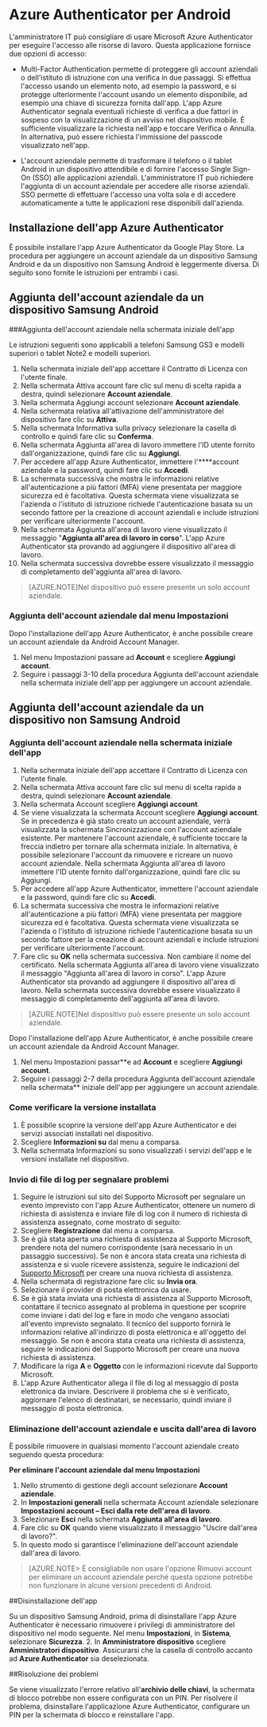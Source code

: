 
<properties
	pageTitle="Azure Authenticator per Android | Microsoft Azure"
	description="L'app Microsoft Azure Authenticator può essere usata per eseguire l'accesso alle risorse di lavoro. L'app Azure Authenticator segnala eventuali richieste di verifica a due fattori in sospeso con la visualizzazione di un avviso nel dispositivo mobile."
	services="active-directory"
	documentationCenter=""
	authors="femila"
	manager="stevenpo"
	editor=""/>

<tags
	ms.service="active-directory"
	ms.workload="identity"
	ms.tgt_pltfrm="na"
	ms.devlang="na"
	ms.topic="article"
	ms.date="08/19/2015"
	ms.author="femila"/>

# Azure Authenticator per Android

L'amministratore IT può consigliare di usare Microsoft Azure Authenticator per eseguire l'accesso alle risorse di lavoro. Questa applicazione fornisce due opzioni di accesso:

* Multi-Factor Authentication permette di proteggere gli account aziendali o dell'istituto di istruzione con una verifica in due passaggi. Si effettua l'accesso usando un elemento noto, ad esempio la password, e si protegge ulteriormente l'account usando un elemento disponibile, ad esempio una chiave di sicurezza fornita dall'app. L'app Azure Authenticator segnala eventuali richieste di verifica a due fattori in sospeso con la visualizzazione di un avviso nel dispositivo mobile. È sufficiente visualizzare la richiesta nell'app e toccare Verifica o Annulla. In alternativa, può essere richiesta l'immissione del passcode visualizzato nell'app.

* L'account aziendale permette di trasformare il telefono o il tablet Android in un dispositivo attendibile e di fornire l'accesso Single Sign-On (SSO) alle applicazioni aziendali. L'amministratore IT può richiedere l'aggiunta di un account aziendale per accedere alle risorse aziendali. SSO permette di effettuare l'accesso una volta sola e di accedere automaticamente a tutte le applicazioni rese disponibili dall'azienda.

## Installazione dell'app Azure Authenticator

È possibile installare l'app Azure Authenticator da Google Play Store. La procedura per aggiungere un account aziendale da un dispositivo Samsung Android e da un dispositivo non Samsung Android è leggermente diversa. Di seguito sono fornite le istruzioni per entrambi i casi.

Aggiunta dell'account aziendale da un dispositivo Samsung Android
----------------------------------------------------------------------------------------------------------------
###Aggiunta dell'account aziendale nella schermata iniziale dell'app

Le istruzioni seguenti sono applicabili a telefoni Samsung GS3 e modelli superiori o tablet Note2 e modelli superiori.

1. Nella schermata iniziale dell'app accettare il Contratto di Licenza con l'utente finale.
2. Nella schermata Attiva account fare clic sul menu di scelta rapida a destra, quindi selezionare **Account aziendale**.
3. Nella schermata Aggiungi account selezionare **Account aziendale**.
4. Nella schermata relativa all'attivazione dell'amministratore del dispositivo fare clic su **Attiva**.
5. Nella schermata Informativa sulla privacy selezionare la casella di controllo e quindi fare clic su **Conferma**.
6. Nella schermata Aggiunta all'area di lavoro immettere l'ID utente fornito dall'organizzazione, quindi fare clic su **Aggiungi**.
7. Per accedere all'app Azure Authenticator, immettere l'****account aziendale e la password, quindi fare clic su **Accedi**.
8. La schermata successiva che mostra le informazioni relative all'autenticazione a più fattori (MFA) viene presentata per maggiore sicurezza ed è facoltativa. Questa schermata viene visualizzata se l'azienda o l'istituto di istruzione richiede l'autenticazione basata su un secondo fattore per la creazione di account aziendali e include istruzioni per verificare ulteriormente l'account.
9. Nella schermata Aggiunta all'area di lavoro viene visualizzato il messaggio "**Aggiunta all'area di lavoro in corso**". L'app Azure Authenticator sta provando ad aggiungere il dispositivo all'area di lavoro.
10. Nella schermata successiva dovrebbe essere visualizzato il messaggio di completamento dell'aggiunta all'area di lavoro.

>[AZURE.NOTE]Nel dispositivo può essere presente un solo account aziendale.

### Aggiunta dell'account aziendale dal menu Impostazioni
Dopo l'installazione dell'app Azure Authenticator, è anche possibile creare un account aziendale da Android Account Manager.

1. Nel menu Impostazioni passare ad **Account** e scegliere **Aggiungi account**.
2. Seguire i passaggi 3-10 della procedura Aggiunta dell'account aziendale nella schermata iniziale dell'app per aggiungere un account aziendale.

Aggiunta dell'account aziendale da un dispositivo non Samsung Android
------------------------------------------------------------------------------------------------------------------
### Aggiunta dell'account aziendale nella schermata iniziale dell'app

1. Nella schermata iniziale dell'app accettare il Contratto di Licenza con l'utente finale.
2. Nella schermata Attiva account fare clic sul menu di scelta rapida a destra, quindi selezionare **Account aziendale**.
3. Nella schermata Account scegliere **Aggiungi account**.
4. Se viene visualizzata la schermata Account scegliere **Aggiungi account**. Se in precedenza è già stato creato un account aziendale, verrà visualizzata la schermata Sincronizzazione con l'account aziendale esistente. Per mantenere l'account aziendale, è sufficiente toccare la freccia indietro per tornare alla schermata iniziale. In alternativa, è possibile selezionare l'account da rimuovere e ricreare un nuovo account aziendale. Nella schermata Aggiunta all'area di lavoro immettere l'ID utente fornito dall'organizzazione, quindi fare clic su Aggiungi.
5. Per accedere all'app Azure Authenticator, immettere l'account aziendale e la password, quindi fare clic su **Accedi**.
7. La schermata successiva che mostra le informazioni relative all'autenticazione a più fattori (MFA) viene presentata per maggiore sicurezza ed è facoltativa. Questa schermata viene visualizzata se l'azienda o l'istituto di istruzione richiede l'autenticazione basata su un secondo fattore per la creazione di account aziendali e include istruzioni per verificare ulteriormente l'account.
8. Fare clic su **OK** nella schermata successiva. Non cambiare il nome del certificato. Nella schermata Aggiunta all'area di lavoro viene visualizzato il messaggio "Aggiunta all'area di lavoro in corso". L'app Azure Authenticator sta provando ad aggiungere il dispositivo all'area di lavoro. Nella schermata successiva dovrebbe essere visualizzato il messaggio di completamento dell'aggiunta all'area di lavoro.

>[AZURE.NOTE]Nel dispositivo può essere presente un solo account aziendale.

Dopo l'installazione dell'app Azure Authenticator, è anche possibile creare un account aziendale da Android Account Manager.

1. Nel menu Impostazioni passar**e ad **Account** e scegliere **Aggiungi account**.
2. Seguire i passaggi 2-7 della procedura Aggiunta dell'account aziendale nella schermata** iniziale dell'app per aggiungere un account aziendale.

### Come verificare la versione installata

1. È possibile scoprire la versione dell'app Azure Authenticator e dei servizi associati installati nel dispositivo.
2. Scegliere **Informazioni su** dal menu a comparsa.
3. Nella schermata Informazioni su sono visualizzati i servizi dell'app e le versioni installate nel dispositivo.
 
### Invio di file di log per segnalare problemi

1. Seguire le istruzioni sul sito del Supporto Microsoft per segnalare un evento imprevisto con l'app Azure Authenticator, ottenere un numero di richiesta di assistenza e inviare file di log con il numero di richiesta di assistenza assegnato, come mostrato di seguito:
2. Scegliere **Registrazione** dal menu a comparsa.
3. Se è già stata aperta una richiesta di assistenza al Supporto Microsoft, prendere nota del numero corrispondente (sarà necessario in un passaggio successivo). Se non è ancora stata creata una richiesta di assistenza e si vuole ricevere assistenza, seguire le indicazioni del [Supporto Microsoft](https://support.microsoft.com/it-IT/contactus) per creare una nuova richiesta di assistenza.
4. Nella schermata di registrazione fare clic su **Invia ora**.
5. Selezionare il provider di posta elettronica da usare.
7. Se è già stata inviata una richiesta di assistenza al Supporto Microsoft, contattare il tecnico assegnato al problema in questione per scoprire come inviare i dati del log e fare in modo che vengano associati all'evento imprevisto segnalato. Il tecnico del supporto fornirà le informazioni relative all'indirizzo di posta elettronica e all'oggetto del messaggio. Se non è ancora stata creata una richiesta di assistenza, seguire le indicazioni del Supporto Microsoft per creare una nuova richiesta di assistenza.
9. Modificare la riga **A** e **Oggetto** con le informazioni ricevute dal Supporto Microsoft.
10. L'app Azure Authenticator allega il file di log al messaggio di posta elettronica da inviare. Descrivere il problema che si è verificato, aggiornare l'elenco di destinatari, se necessario, quindi inviare il messaggio di posta elettronica.

### Eliminazione dell'account aziendale e uscita dall'area di lavoro

È possibile rimuovere in qualsiasi momento l'account aziendale creato seguendo questa procedura:

**Per eliminare l'account aziendale dal menu Impostazioni**

1. Nello strumento di gestione degli account selezionare **Account aziendale**.
2. In **Impostazioni generali** nella schermata Account aziendale selezionare **Impostazioni account – Esci dalla rete dell'area di lavoro**.
3. Selezionare **Esci** nella schermata **Aggiunta all'area di lavoro**.
4. Fare clic su **OK** quando viene visualizzato il messaggio "Uscire dall'area di lavoro?".
5. In questo modo si garantisce l'eliminazione dell'account aziendale dall'area di lavoro.

>[AZURE.NOTE> È consigliabile non usare l'opzione Rimuovi account per eliminare un account aziendale perché questa opzione potrebbe non funzionare in alcune versioni precedenti di Android.

##Disinstallazione dell'app

Su un dispositivo Samsung Android, prima di disinstallare l'app Azure Authenticator è necessario rimuovere i privilegi di amministratore del dispositivo nel modo seguente. Nel menu **Impostazioni**, in **Sistema**, selezionare **Sicurezza**. 2. In **Amministratore dispositivo** scegliere **Amministratori dispositivo**. Assicurarsi che la casella di controllo accanto ad **Azure Authenticator** sia deselezionata.

##Risoluzione dei problemi

Se viene visualizzato l'errore relativo all'**archivio delle chiavi**, la schermata di blocco potrebbe non essere configurata con un PIN. Per risolvere il problema, disinstallare l'applicazione Azure Authenticator, configurare un PIN per la schermata di blocco e reinstallare l'app.

<!---HONumber=August15_HO9-->